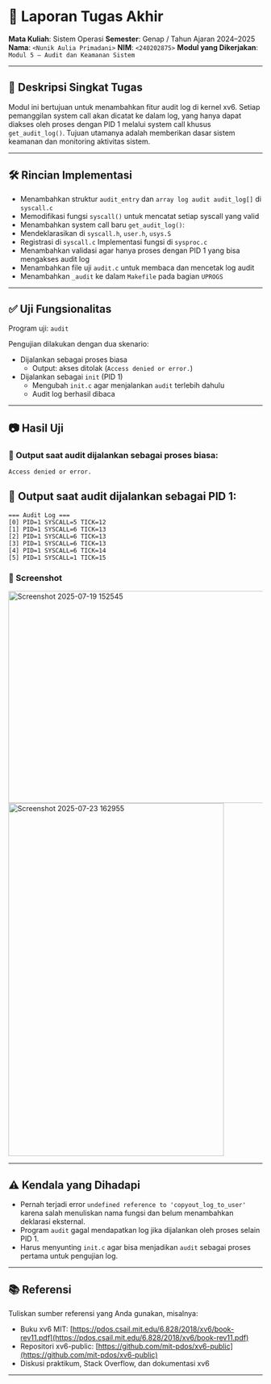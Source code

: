 # 📝 Laporan Tugas Akhir

**Mata Kuliah**: Sistem Operasi
**Semester**: Genap / Tahun Ajaran 2024–2025
**Nama**: `<Nunik Aulia Primadani>`
**NIM**: `<240202875>`
**Modul yang Dikerjakan**:
`Modul 5 – Audit dan Keamanan Sistem`

---

## 📌 Deskripsi Singkat Tugas

Modul ini bertujuan untuk menambahkan fitur audit log di kernel xv6. Setiap pemanggilan system call akan dicatat ke dalam log, yang hanya dapat diakses oleh proses dengan PID 1 melalui system call khusus `get_audit_log()`. Tujuan utamanya adalah memberikan dasar sistem keamanan dan monitoring aktivitas sistem.

---

## 🛠️ Rincian Implementasi

* Menambahkan struktur `audit_entry` dan `array log audit audit_log[]` di `syscall.c`
* Memodifikasi fungsi `syscall()` untuk mencatat setiap syscall yang valid
* Menambahkan system call baru `get_audit_log()`:
* Mendeklarasikan di `syscall.h`, `user.h`, `usys.S`
* Registrasi di `syscall.c`
Implementasi fungsi di `sysproc.c`
* Menambahkan validasi agar hanya proses dengan PID 1 yang bisa mengakses audit log
* Menambahkan file uji `audit.c` untuk membaca dan mencetak log audit
* Menambahkan `_audit` ke dalam `Makefile` pada bagian `UPROGS`

---

## ✅ Uji Fungsionalitas

Program uji: `audit`

Pengujian dilakukan dengan dua skenario:

* Dijalankan sebagai proses biasa
    * Output: akses ditolak (`Access denied or error.`)
* Dijalankan sebagai `init` (PID 1)
    * Mengubah `init.c` agar menjalankan `audit` terlebih dahulu
    * Audit log berhasil dibaca

---

## 📷 Hasil Uji

### 📍 Output saat audit dijalankan sebagai proses biasa:
```
Access denied or error.
```
## 📍 Output saat audit dijalankan sebagai PID 1:
```
=== Audit Log ===
[0] PID=1 SYSCALL=5 TICK=12
[1] PID=1 SYSCALL=6 TICK=13
[2] PID=1 SYSCALL=6 TICK=13
[3] PID=1 SYSCALL=6 TICK=13
[4] PID=1 SYSCALL=6 TICK=14
[5] PID=1 SYSCALL=1 TICK=15

```
### 📸 Screenshot

<img width="982" height="420" alt="Screenshot 2025-07-19 152545" src="https://github.com/user-attachments/assets/ee980d35-fe3a-4eae-8b41-4c87f173d8de" />

<img width="427" height="699" alt="Screenshot 2025-07-23 162955" src="https://github.com/user-attachments/assets/248940e3-9060-4084-863c-8b1bcb0d77a6" />

---

## ⚠️ Kendala yang Dihadapi

* Pernah terjadi error `undefined reference to 'copyout_log_to_user'` karena salah menuliskan nama fungsi dan belum menambahkan deklarasi eksternal.
* Program `audit` gagal mendapatkan log jika dijalankan oleh proses selain PID 1.
* Harus menyunting `init.c` agar bisa menjadikan `audit` sebagai proses pertama untuk pengujian log.

---

## 📚 Referensi

Tuliskan sumber referensi yang Anda gunakan, misalnya:

* Buku xv6 MIT: [https://pdos.csail.mit.edu/6.828/2018/xv6/book-rev11.pdf](https://pdos.csail.mit.edu/6.828/2018/xv6/book-rev11.pdf)
* Repositori xv6-public: [https://github.com/mit-pdos/xv6-public](https://github.com/mit-pdos/xv6-public)
* Diskusi praktikum, Stack Overflow, dan dokumentasi xv6

---

